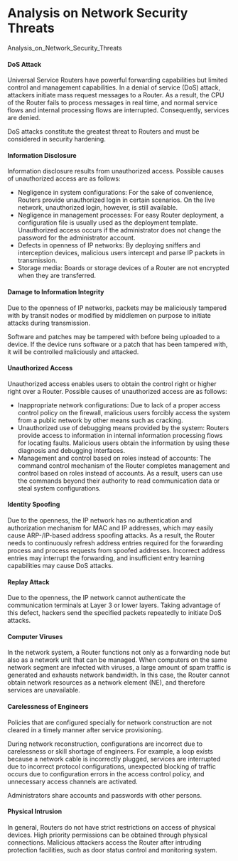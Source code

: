 Analysis on Network Security Threats
====================================

Analysis_on_Network_Security_Threats

#### DoS Attack

Universal Service Routers have powerful forwarding capabilities but limited control and management capabilities. In a denial of service (DoS) attack, attackers initiate mass request messages to a Router. As a result, the CPU of the Router fails to process messages in real time, and normal service flows and internal processing flows are interrupted. Consequently, services are denied.

DoS attacks constitute the greatest threat to Routers and must be considered in security hardening.


#### Information Disclosure

Information disclosure results from unauthorized access. Possible causes of unauthorized access are as follows:

* Negligence in system configurations: For the sake of convenience, Routers provide unauthorized login in certain scenarios. On the live network, unauthorized login, however, is still available.
* Negligence in management processes: For easy Router deployment, a configuration file is usually used as the deployment template. Unauthorized access occurs if the administrator does not change the password for the administrator account.
* Defects in openness of IP networks: By deploying sniffers and interception devices, malicious users intercept and parse IP packets in transmission.
* Storage media: Boards or storage devices of a Router are not encrypted when they are transferred.

#### Damage to Information Integrity

Due to the openness of IP networks, packets may be maliciously tampered with by transit nodes or modified by middlemen on purpose to initiate attacks during transmission.

Software and patches may be tampered with before being uploaded to a device. If the device runs software or a patch that has been tampered with, it will be controlled maliciously and attacked.


#### Unauthorized Access

Unauthorized access enables users to obtain the control right or higher right over a Router. Possible causes of unauthorized access are as follows:

* Inappropriate network configurations: Due to lack of a proper access control policy on the firewall, malicious users forcibly access the system from a public network by other means such as cracking.
* Unauthorized use of debugging means provided by the system: Routers provide access to information in internal information processing flows for locating faults. Malicious users obtain the information by using these diagnosis and debugging interfaces.
* Management and control based on roles instead of accounts: The command control mechanism of the Router completes management and control based on roles instead of accounts. As a result, users can use the commands beyond their authority to read communication data or steal system configurations.

#### Identity Spoofing

Due to the openness, the IP network has no authentication and authorization mechanism for MAC and IP addresses, which may easily cause ARP-/IP-based address spoofing attacks. As a result, the Router needs to continuously refresh address entries required for the forwarding process and process requests from spoofed addresses. Incorrect address entries may interrupt the forwarding, and insufficient entry learning capabilities may cause DoS attacks.


#### Replay Attack

Due to the openness, the IP network cannot authenticate the communication terminals at Layer 3 or lower layers. Taking advantage of this defect, hackers send the specified packets repeatedly to initiate DoS attacks.


#### Computer Viruses

In the network system, a Router functions not only as a forwarding node but also as a network unit that can be managed. When computers on the same network segment are infected with viruses, a large amount of spam traffic is generated and exhausts network bandwidth. In this case, the Router cannot obtain network resources as a network element (NE), and therefore services are unavailable.


#### Carelessness of Engineers

Policies that are configured specially for network construction are not cleared in a timely manner after service provisioning.

During network reconstruction, configurations are incorrect due to carelessness or skill shortage of engineers. For example, a loop exists because a network cable is incorrectly plugged, services are interrupted due to incorrect protocol configurations, unexpected blocking of traffic occurs due to configuration errors in the access control policy, and unnecessary access channels are activated.

Administrators share accounts and passwords with other persons.


#### Physical Intrusion

In general, Routers do not have strict restrictions on access of physical devices. High priority permissions can be obtained through physical connections. Malicious attackers access the Router after intruding protection facilities, such as door status control and monitoring system.